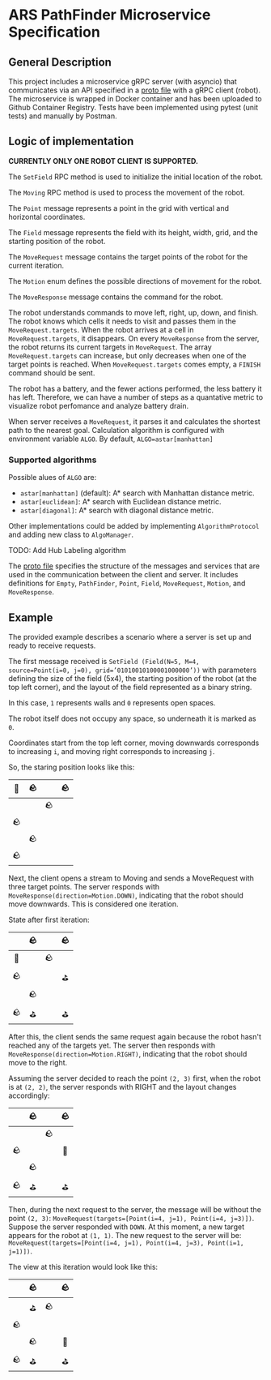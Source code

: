 # ARS PathFinder Microservice Specification

## General Description

This project includes a microservice gRPC server (with asyncio) that communicates via an API
specified in a [proto file](./pathfinder.proto) with a gRPC client (robot). The microservice is wrapped in Docker container and has been uploaded to Github Container Registry.
Tests have been implemented using pytest (unit tests) and manually by Postman.

## Logic of implementation

**CURRENTLY ONLY ONE ROBOT CLIENT IS SUPPORTED.**

The `SetField` RPC method is used to initialize the initial location of the robot.

The `Moving` RPC method is used to process the movement of the robot.

The `Point` message represents a point in the grid with vertical and horizontal coordinates.

The `Field` message represents the field with its height, width, grid, and the starting position of the robot.

The `MoveRequest` message contains the target points of the robot for the current iteration.

The `Motion` enum defines the possible directions of movement for the robot.

The `MoveResponse` message contains the command for the robot.

The robot understands commands to move left, right, up, down, and finish.
The robot knows which cells it needs to visit and passes them in the `MoveRequest.targets`.
When the robot arrives at a cell in `MoveRequest.targets`, it disappears.
On every `MoveResponse` from the server, the robot returns its current targets in `MoveRequest`.
The array `MoveRequest.targets` can increase, but only decreases when one of the target points is reached.
When `MoveRequest.targets` comes empty, a `FINISH` command should be sent.

The robot has a battery, and the fewer actions performed, the less battery it has left. Therefore, we can have a number of steps as a quantative metric to visualize robot perfomance and analyze battery drain.

When server receives a `MoveRequest`, it parses it and calculates the shortest path to the nearest goal.
Calculation algorithm is configured with environment variable `ALGO`. By default, `ALGO=astar[manhattan]`

### Supported algorithms

Possible alues of `ALGO` are:

-   `astar[manhattan]` (default): A\* search with Manhattan distance metric.
-   `astar[euclidean]`: A\* search with Euclidean distance metric.
-   `astar[diagonal]`: A\* search with diagonal distance metric.

Other implementations could be added by implementing `AlgorithmProtocol` and adding new class to `AlgoManager`.

TODO: Add Hub Labeling algorithm

The [proto file](./pathfinder.proto) specifies the structure of the messages and services that are used in the communication between the client and server.
It includes definitions for `Empty`, `PathFinder`, `Point`, `Field`, `MoveRequest`, `Motion`, and `MoveResponse`.

## Example

The provided example describes a scenario where a server is set up and ready to receive requests.

The first message received is `SetField (Field(N=5, M=4, source=Point(i=0, j=0),
grid=’01010010100001000000’))` with parameters defining the size of the field (5x4), the starting position of the robot (at the top left corner), and the layout of the field represented as a binary string.

In this case, `1` represents walls and `0` represents open spaces.

The robot itself does not occupy any space, so underneath it is marked as `0`.

Coordinates start from the top left corner, moving downwards corresponds to increasing `i`, and moving right corresponds to increasing `j`.

So, the staring position looks like this:

| 🤖  | 🪨  |     | 🪨  |
| :-: | :-: | :-: | :-: |
|     |     | 🪨  |     |
| 🪨  |     |     |     |
|     | 🪨  |     |     |
| 🪨  |     |     |     |

Next, the client opens a stream to Moving and sends a MoveRequest with three target points.
The server responds with `MoveResponse(direction=Motion.DOWN)`, indicating that the robot should move downwards.
This is considered one iteration.

State after first iteration:

|     | 🪨  |     | 🪨  |
| :-: | :-: | :-: | :-: |
| 🤖  |     | 🪨  |     |
| 🪨  |     |     | ⛳  |
|     | 🪨  |     |     |
| 🪨  | ⛳  |     | ⛳  |

After this, the client sends the same request again because the robot hasn't reached any of the targets yet.
The server then responds with `MoveResponse(direction=Motion.RIGHT)`, indicating that the robot should move to the right.

Assuming the server decided to reach the point `(2, 3)` first, when the robot is at `(2, 2)`, the server responds with RIGHT and the layout changes accordingly:

|     | 🪨  |     | 🪨  |
| :-: | :-: | :-: | :-: |
|     |     | 🪨  |     |
| 🪨  |     |     | 🤖  |
|     | 🪨  |     |     |
| 🪨  | ⛳  |     | ⛳  |

Then, during the next request to the server, the message will be without the point `(2, 3)`: `MoveRequest(targets=[Point(i=4, j=1), Point(i=4, j=3)])`. Suppose the server responded with `DOWN`. At this moment, a new target appears for the robot at `(1, 1)`. The new request to the server will be: `MoveRequest(targets=[Point(i=4, j=1), Point(i=4, j=3), Point(i=1, j=1)])`.

The view at this iteration would look like this:

|     | 🪨  |     | 🪨  |
| :-: | :-: | :-: | :-: |
|     | ⛳  | 🪨  |     |
| 🪨  |     |     |     |
|     | 🪨  |     | 🤖  |
| 🪨  | ⛳  |     | ⛳  |
